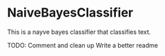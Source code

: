 # NaiveBayesClassifier

This is a nayve bayes classifier that classifies text.

TODO:
Comment and clean up
Write a better readme
